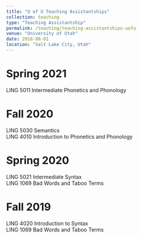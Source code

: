 ```yaml
---
title: "U of U Teaching Assistantships"
collection: teaching
type: "Teaching Assistantship"
permalink: /teaching/teaching-assistantships-uofu
venue: "University of Utah"
date: 2018-08-01
location: "Salt Lake City, Utah"
---
```


Spring 2021
=========
LING 5011 Intermediate Phonetics and Phonology  

Fall 2020
=========
LING 5030 Semantics  
LING 4010 Introduction to Phonetics and Phonology  

Spring 2020
=========
LING 5021 Intermediate Syntax  
LING 1069 Bad Words and Taboo Terms  

Fall 2019
=========
LING 4020 Introduction to Syntax  
LING 1069 Bad Words and Taboo Terms  